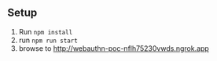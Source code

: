 ## Setup

1. Run `npm install`
2. run `npm run start`
3. browse to http://webauthn-poc-nflh75230vwds.ngrok.app